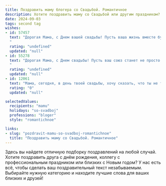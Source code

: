 ```yaml
---
title: Поздравить маму блогера со Свадьбой. Романтичное
description: Хотите поздравить маму со Свадьбой или другим праздником? Наш ИИ создаст незабываемое поздравление, а вы обязательно выделитесь среди других.  
date: 2024-09-03
tags: second tag
wishes:
- id: 57457
  text: "Дорогая Мама, с Днем вашей свадьбы! Пусть ваша жизнь вместе будет такой же яркой и вдохновляющей, как ваши блоги, полные любви и искренности. Желаю вам бесконечного счастья, тепла и взаимопонимания. Пусть каждый ваш день будет наполнен нежностью, романтикой и волшебными моментами!
  "
  rating: "undefined"
  updated: "null"
- id: 55278
  text: "Дорогая Мама, с Днем свадьбы! Пусть ваш союз станет не просто красивой сказкой, а долгой и счастливой историей любви, которую вы будете с радостью рассказывать в своем блоге. Желаю вам бесконечного вдохновения, нежных объятий и ярких моментов, которые вы будете делиться со своими подписчиками.
  "
  rating: "undefined"
  updated: "null"
- id: 12061
  text: "Мама, сегодня, в день твоей свадьбы, хочу сказать, что ты не только мама, но и истинный блогер, который вдохновляет каждый свой пост. Пусть этот день станет началом новой главы в твоей жизни, наполненной любовью, радостью и творческими идеями. Желаю, чтобы каждый твой блог был полон счастливых моментов, как сегодня. С днем свадьбы, мама! Ты прекрасна!"
  rating: "0"
  updated: "null"

selectedValues:
  recipients: "mamu"
  holidays: "so-svadboj"
  professions: "bloger"
  style: "romantichnoe"

links:
- slug: "pozdravit-mamu-so-svadboj-romantichnoe"
  title: "Поздравить маму со Свадьбой. Романтичное"
---
```


Здесь вы найдете отличную подборку поздравлений на любой случай. 
Хотите поздравить друга с днём рождения, коллегу с профессиональным праздником или близких с Новым годом? У нас есть всё, чтобы сделать ваш поздравительный текст незабываемым. Выбирайте нужную категорию и находите лучшие слова для ваших близких и друзей!

